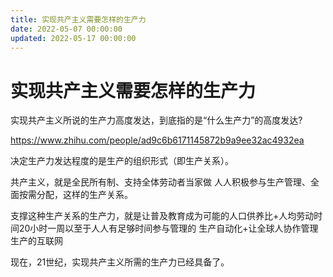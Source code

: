 ```yaml
---
title: 实现共产主义需要怎样的生产力
date: 2022-05-07 00:00:00
updated: 2022-05-17 00:00:00
---
```


# 实现共产主义需要怎样的生产力

实现共产主义所说的生产力高度发达，到底指的是“什么生产力”的高度发达?

https://www.zhihu.com/people/ad9c6b6171145872b9a9ee32ac4932ea

决定生产力发达程度的是生产的组织形式（即生产关系）。

共产主义，就是全民所有制、支持全体劳动者当家做 人人积极参与生产管理、全面按需分配，这样的生产关系。

支撑这种生产关系的生产力，就是让普及教育成为可能的人口供养比+人均劳动时间20小时一周以至于人人有足够时间参与管理的 生产自动化+让全球人协作管理生产的互联网

现在，21世纪，实现共产主义所需的生产力已经具备了。
